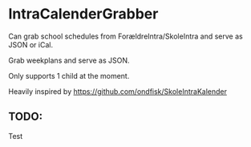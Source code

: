 # IntraCalenderGrabber

Can grab school schedules from ForældreIntra/SkoleIntra and serve as JSON or iCal.

Grab weekplans and serve as JSON.

Only supports 1 child at the moment.

Heavily inspired by https://github.com/ondfisk/SkoleIntraKalender

## TODO:
Test

